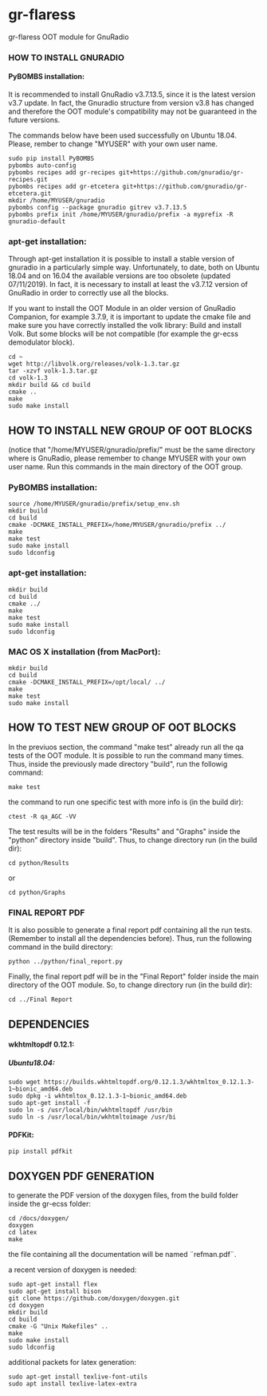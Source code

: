 # gr-flaress
gr-flaress OOT module for GnuRadio

### HOW TO INSTALL GNURADIO
#### PyBOMBS installation:
It is recommended to install GnuRadio v3.7.13.5, since it is the latest version v3.7 update. In fact, the Gnuradio structure from version v3.8 has changed and therefore the OOT module's compatibility may not be guaranteed in the future versions. 

The commands below have been used successfully on Ubuntu 18.04. 
Please, rember to change "MYUSER" with your own user name.

    sudo pip install PyBOMBS
    pybombs auto-config
    pybombs recipes add gr-recipes git+https://github.com/gnuradio/gr-recipes.git
    pybombs recipes add gr-etcetera git+https://github.com/gnuradio/gr-etcetera.git
    mkdir /home/MYUSER/gnuradio
    pybombs config --package gnuradio gitrev v3.7.13.5
    pybombs prefix init /home/MYUSER/gnuradio/prefix -a myprefix -R gnuradio-default
    
### apt-get installation:
Through apt-get installation it is possible to install a stable version of gnuradio in a particularly simple way. Unfortunately, to date, both on Ubuntu 18.04 and on 16.04 the available versions are too obsolete (updated 07/11/2019). In fact, it is necessary to install at least the v3.7.12 version of GnuRadio in order to correctly use all the blocks.

If you want to install the OOT Module in an older version of GnuRadio Companion, for example 3.7.9, it is important to update the cmake file and make sure you have correctly installed the volk library: Build and install Volk. But some blocks will be not compatible (for example the gr-ecss demodulator block).

    cd ~
    wget http://libvolk.org/releases/volk-1.3.tar.gz
    tar -xzvf volk-1.3.tar.gz
    cd volk-1.3
    mkdir build && cd build
    cmake ..
    make
    sudo make install
    
## HOW TO INSTALL NEW GROUP OF OOT BLOCKS
(notice that "/home/MYUSER/gnuradio/prefix/" must be the same directory where is GnuRadio, please remember to change MYUSER with your own user name.
Run this commands in the main directory of the OOT group.

### PyBOMBS installation:

    source /home/MYUSER/gnuradio/prefix/setup_env.sh  
    mkdir build  
    cd build  
    cmake -DCMAKE_INSTALL_PREFIX=/home/MYUSER/gnuradio/prefix ../  
    make  
    make test  
    sudo make install  
    sudo ldconfig  

### apt-get installation:

    mkdir build   
    cd build  
    cmake ../
    make
    make test 
    sudo make install  
    sudo ldconfig  

### MAC OS X installation (from MacPort):

    mkdir build  
    cd build  
    cmake -DCMAKE_INSTALL_PREFIX=/opt/local/ ../  
    make  
    make test  
    sudo make install  

## HOW TO TEST NEW GROUP OF OOT BLOCKS
In the previuos section, the command "make test" already run all the qa tests of the OOT module. It is possible to run the command many times. Thus, inside the previously made directory "build", run the followig command:

    make test   
    
the command to run one specific test with more info is (in the build dir):

    ctest -R qa_AGC -VV

The test results will be in the folders "Results" and "Graphs" inside the "python" directory inside "build". 
Thus, to change directory run (in the build dir):

    cd python/Results

or

    cd python/Graphs
    
### FINAL REPORT PDF
It is also possible to generate a final report pdf containing all the run tests. (Remember to install all the dependencies before).
Thus, run the following command in the build directory:

    python ../python/final_report.py

Finally, the final report pdf will be in the "Final Report" folder inside the main directory of the OOT module.
So, to change directory run (in the build dir):

    cd ../Final Report

## DEPENDENCIES

#### wkhtmltopdf 0.12.1:

##### Ubuntu18.04:
    sudo wget https://builds.wkhtmltopdf.org/0.12.1.3/wkhtmltox_0.12.1.3-1~bionic_amd64.deb
    sudo dpkg -i wkhtmltox_0.12.1.3-1~bionic_amd64.deb
    sudo apt-get install -f
    sudo ln -s /usr/local/bin/wkhtmltopdf /usr/bin
    sudo ln -s /usr/local/bin/wkhtmltoimage /usr/bi

#### PDFKit:

    pip install pdfkit
    
## DOXYGEN PDF GENERATION

to generate the PDF version of the doxygen files, from the build folder inside the gr-ecss folder:

    cd /docs/doxygen/
    doxygen
    cd latex
    make
the file containing all the documentation will be named ¨refman.pdf¨.

a recent version of doxygen is needed:

    sudo apt-get install flex
    sudo apt-get install bison
    git clone https://github.com/doxygen/doxygen.git
    cd doxygen
    mkdir build
    cd build
    cmake -G "Unix Makefiles" ..
    make
    sudo make install
    sudo ldconfig

additional packets for latex generation:

    sudo apt-get install texlive-font-utils
    sudo apt install texlive-latex-extra
